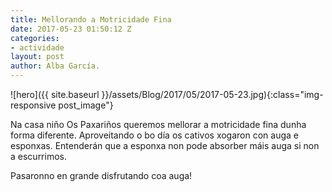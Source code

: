 ```yaml
---
title: Mellorando a Motricidade Fina
date: 2017-05-23 01:50:12 Z
categories:
- actividade
layout: post
author: Alba García.
---
```


![hero]({{ site.baseurl }}/assets/Blog/2017/05/2017-05-23.jpg){:class="img-responsive post_image"}
<br>

Na casa niño Os Paxariños queremos mellorar a motricidade fina dunha forma diferente.
Aproveitando o bo día os cativos xogaron con auga e esponxas. Entenderán que a esponxa non pode absorber máis auga si non a escurrimos.

Pasaronno en grande disfrutando coa auga!
